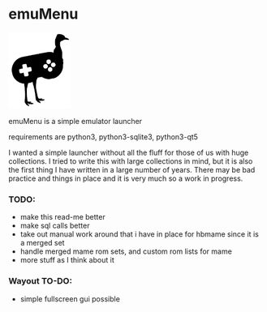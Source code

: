 # emuMenu
<img src="assets/emu_black_silhouette.svg/" height="150">

emuMenu is a simple emulator launcher

requirements are python3, python3-sqlite3, python3-qt5


I wanted a simple launcher without all the fluff for those of us with huge collections. I tried to write
this with large collections in mind, but it is also the first thing I have written in a large number of 
years. There may be bad practice and things in place and it is very much so a work in progress.

### TODO:
* make this read-me better
* make sql calls better
* take out manual work around that i have in place for hbmame since it is a merged set
* handle merged mame rom sets, and custom rom lists for mame
* more stuff as I think about it

### Wayout TO-DO:
* simple fullscreen gui possible

